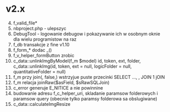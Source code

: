# v2.x

4. f_valid_file*
8. nbproject.php - ulepszyc
9. DebugTool - logowanie debugow i pokazywanie ich w osobnym oknie dla wielu programistow na raz
11. f_db transakcje z fine v1.10
12. f_form_* dodac _()
14. f_v_helper_formButton zrobic
15. c_data::unlinkImgByModel(f_m $model) id, token, ext, folder,
    c_data::unlinkImg(id, token, ext = null, logicFolder = null, quantitativeFolder = null) 
16. f_m przy join(, false,) wstrzyjue puste przecinki SELECT ..., , JOIN 1 jOIN 
17. f_m relacja joinRaw($asField, $sRawSQLJoin)
18. c_error generuje E_NITICE a nie powinnine
19. budowanie adresu f_c_helper_uri, skladanie paramsow folderowych i paramsow query (obecnie tylko paramsy folderowa sa obslugiwane)
20. c_data::calculateImgResize 

